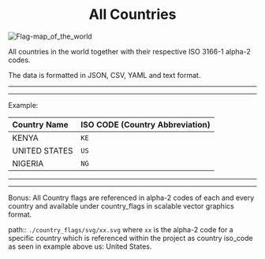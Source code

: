 <h1 style="text-align: center;"> All Countries</h1>

![Flag-map_of_the_world](https://user-images.githubusercontent.com/30528167/151551801-b4648e10-1109-47a8-8d17-29bd720b6768.png)

All countries in the world together with their respective ISO 3166-1 alpha-2 codes.

The data is formatted in JSON, CSV, YAML and text format.

---

---

Example:

| Country Name  | ISO CODE (Country Abbreviation) |
| :------------ | :------------------------------ |
| KENYA         | `KE `                           |
| UNITED STATES | `US `                           |
| NIGERIA       | `NG`                            |

---

---

Bonus: All Country flags are referenced in alpha-2 codes of each and every country and available under country_flags
in scalable vector graphics format.

path:: `./country_flags/svg/xx.svg` where `xx` is the alpha-2 code for a specific country which is referenced within the project as country iso_code as seen in example above us: United States.
